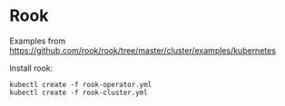 # Rook

Examples from https://github.com/rook/rook/tree/master/cluster/examples/kubernetes

Install rook:
```
kubectl create -f rook-operator.yml
kubectl create -f rook-cluster.yml
```
